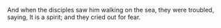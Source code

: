 And when the disciples saw him walking on the sea, they were troubled, saying, It is a spirit; and they cried out for fear.
